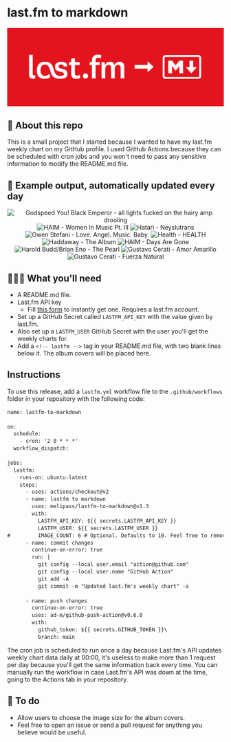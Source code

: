 # last.fm to markdown

![banner](banner.png)

## 🤖 About this repo
This is a small project that I started because I wanted to have my last.fm weekly chart on my GitHub profile. I used GitHub Actions because they can be scheduled with cron jobs and you won't need to pass any sensitive information to modify the README.md file.

## 🎵 Example output, automatically updated every day
<!-- lastfm -->
<p align="center"><img src="https://lastfm.freetls.fastly.net/i/u/64s/9e03af413acd5cfe3fa803a0fe3a9788.png" title="Godspeed You! Black Emperor - all lights fucked on the hairy amp drooling"> <img src="https://lastfm.freetls.fastly.net/i/u/64s/294a519c3790db3b3a905978dcbcf213.png" title="HAIM - Women In Music Pt. III"> <img src="https://lastfm.freetls.fastly.net/i/u/64s/066ab6e58d461dbc3d29f96e6845191d.jpg" title="Hatari - Neyslutrans"> <img src="https://lastfm.freetls.fastly.net/i/u/64s/ba6e017b582df85272254274d21690b7.png" title="Gwen Stefani - Love. Angel. Music. Baby."> <img src="https://lastfm.freetls.fastly.net/i/u/64s/8b19db8796a6315c99ea70c5c14e8b1a.jpg" title="Health - HEALTH"> <img src="https://lastfm.freetls.fastly.net/i/u/64s/5c904f4ea5821435e3dcaef7b249769e.jpg" title="Haddaway - The Album"> <img src="https://lastfm.freetls.fastly.net/i/u/64s/433656941a78d5d94ef39ab8a7e65c5a.png" title="HAIM - Days Are Gone"> <img src="https://lastfm.freetls.fastly.net/i/u/64s/ef8acca9d5cb424ec244b21710825118.jpg" title="Harold Budd/Brian Eno - The Pearl"> <img src="https://lastfm.freetls.fastly.net/i/u/64s/e2bb6976a7c16ca2dee811b4644b5f88.jpg" title="Gustavo Cerati - Amor Amarillo"> <img src="https://lastfm.freetls.fastly.net/i/u/64s/55c759fcaee9491d974bb2a3a4c46651.jpg" title="Gustavo Cerati - Fuerza Natural"> </p>

          
## 👩🏽‍💻 What you'll need
* A README.md file.
* Last.fm API key
  * Fill [this form](https://www.last.fm/api/account/create) to instantly get one. Requires a last.fm account.
* Set up a GitHub Secret called ```LASTFM_API_KEY``` with the value given by last.fm.
* Also set up a ```LASTFM_USER``` GitHub Secret with the user you'll get the weekly charts for.
* Add a ```<!-- lastfm -->``` tag in your README.md file, with two blank lines below it. The album covers will be placed here.

## Instructions
To use this release, add a ```lastfm.yml``` workflow file to the ```.github/workflows``` folder in your repository with the following code:
```diff
name: lastfm-to-markdown

on:
  schedule:
    - cron: '2 0 * * *'
  workflow_dispatch:

jobs:
  lastfm:
    runs-on: ubuntu-latest
    steps:
      - uses: actions/checkout@v2
      - name: lastfm to markdown
        uses: melipass/lastfm-to-markdown@v1.3
        with:
          LASTFM_API_KEY: ${{ secrets.LASTFM_API_KEY }}
          LASTFM_USER: ${{ secrets.LASTFM_USER }}
#         IMAGE_COUNT: 6 # Optional. Defaults to 10. Feel free to remove this line if you want.
      - name: commit changes
        continue-on-error: true
        run: |
          git config --local user.email "action@github.com"
          git config --local user.name "GitHub Action"
          git add -A
          git commit -m "Updated last.fm's weekly chart" -a

      - name: push changes
        continue-on-error: true
        uses: ad-m/github-push-action@v0.6.0
        with:
          github_token: ${{ secrets.GITHUB_TOKEN }}\
          branch: main
```
The cron job is scheduled to run once a day because Last.fm's API updates weekly chart data daily at 00:00, it's useless to make more than 1 request per day because you'll get the same information back every time. You can manually run the workflow in case Last.fm's API was down at the time, going to the Actions tab in your repository.

## 🚧 To do
* Allow users to choose the image size for the album covers.
* Feel free to open an issue or send a pull request for anything you believe would be useful.
